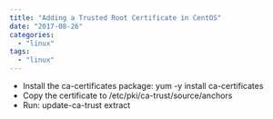 ```yaml
---
title: "Adding a Trusted Root Certificate in CentOS"
date: "2017-08-26"
categories: 
  - "linux"
tags: 
  - "linux"
---
```


- Install the ca-certificates package: yum -y install ca-certificates
- Copy the certificate to /etc/pki/ca-trust/source/anchors
- Run: update-ca-trust extract

